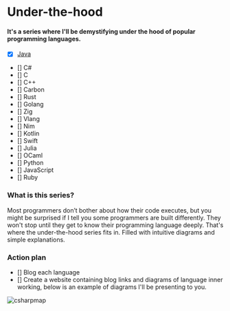 # Under-the-hood

#### It's a series where I'll be demystifying under the hood of popular programming languages.


- [x] [Java](https://blog.smmoinuddin.tech/under-the-hood-java)
- [] C#
- [] C
- [] C++
- [] Carbon
- [] Rust
- [] Golang
- [] Zig
- [] Vlang
- [] Nim
- [] Kotlin
- [] Swift
- [] Julia
- [] OCaml
- [] Python
- [] JavaScript
- [] Ruby


### What is this series?

Most programmers don’t bother about how their code executes, but you might be surprised if I tell you some programmers are built differently. They won't stop until they get to know their programming language deeply. That's where the under-the-hood series fits in. Filled with intuitive diagrams and simple explanations.

### Action plan

- [] Blog each language 
- [] Create a website containing blog links and diagrams of language inner working, below is an example of diagrams I'll be presenting to you.
  
![csharpmap](https://github.com/noobyco/under-the-hood/assets/59837486/912f26be-ea21-4e7f-ae75-84f66fb0e700)
